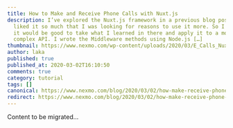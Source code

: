 ```yaml
---
title: How to Make and Receive Phone Calls with Nuxt.js
description: I’ve explored the Nuxt.js framework in a previous blog post, and I
  liked it so much that I was looking for reasons to use it more. So I thought
  it would be good to take what I learned in there and apply it to a more
  complex API. I wrote the Middleware methods using Node.js […]
thumbnail: https://www.nexmo.com/wp-content/uploads/2020/03/E_Calls_Nuxt-js_1200x600.png
author: laka
published: true
published_at: 2020-03-02T16:10:50
comments: true
category: tutorial
tags: []
canonical: https://www.nexmo.com/blog/2020/03/02/how-make-receive-phone-calls-with-nuxt-js-dr
redirect: https://www.nexmo.com/blog/2020/03/02/how-make-receive-phone-calls-with-nuxt-js-dr
---
```

Content to be migrated...